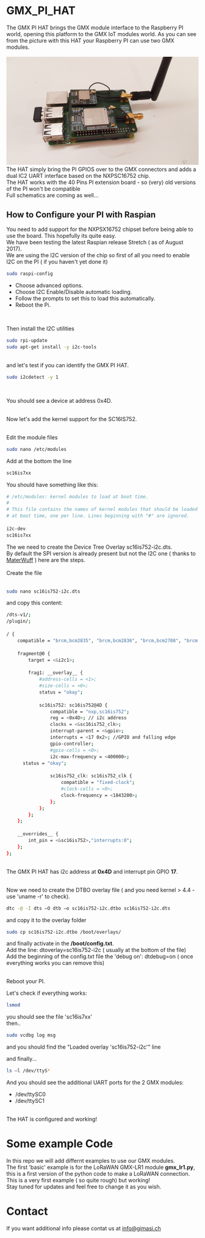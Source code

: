 # GMX_PI_HAT
The GMX PI HAT brings the GMX module interface to the Raspberry PI world, opening this platform to the GMX IoT modules world.
As you can see from the picture with this HAT your Raspberry PI can use two GMX modules.<br/><br/>
<img src="/docs/gmx_pi_hat.jpg"/>
The HAT simply bring the PI GPIOS over to the GMX connectors and adds a dual IC2 UART interface based on the NXPSC16752 chip.<br/>
The HAT works with the 40 Pins PI extension board - so (very) old versions of the PI won't be compatible<br/>
Full schematics are coming as well...<br/>

## How to Configure your PI with Raspian
You need to add support for the NXPSX16752 chipset before being able to use the board. This hopefully its quite easy.<br/>
We have been testing the latest Raspian release Stretch ( as of August 2017).
<br/>
We are using the I2C version of the chip so first of all you need to enable I2C on the PI ( if you haven't yet done it)

```bash
sudo raspi-config
```
* Choose advanced options.
* Choose I2C Enable/Disable automatic loading.
* Follow the prompts to set this to load this automatically.
* Reboot the Pi.
<br/>

Then install the I2C utilities
<br/>

```bash
sudo rpi-update
sudo apt-get install -y i2c-tools
```
<br/>
and let's test if you can identify the GMX PI HAT.
<br/>

```bash
sudo i2cdetect -y 1
```
<br/>

You should see a device at address 0x4D.

<br/>
Now let's add the kernel support for the SC16IS752.<br/>
<br/>

Edit the module files
<br/>
```bash
sudo nano /etc/modules 
```
Add at the bottom the line

```bash
sc16is7xx
```

You should have something like this:
```bash
# /etc/modules: kernel modules to load at boot time.
#
# This file contains the names of kernel modules that should be loaded
# at boot time, one per line. Lines beginning with "#" are ignored.

i2c-dev
sc16is7xx
```

The we need to create the Device Tree Overlay sc16is752-i2c.dts.<br/> 
By default the SPI version is already present but not the I2C one ( thanks to [MaterWuff](https://www.raspberrypi.org/forums/viewtopic.php?f=107&t=146908&start=25) ) here are the steps.<br/>
<br/>
Create the file<br>
```bash

sudo nano sc16is752-i2c.dts
```

and copy this content:

```bash
/dts-v1/;
/plugin/;

/ {
    compatible = "brcm,bcm2835", "brcm,bcm2836", "brcm,bcm2708", "brcm,bcm2709"; // Depending on your RPi Board Chip
    
    fragment@0 {
        target = <&i2c1>;
        
        frag1: __overlay__ {
            #address-cells = <1>;
            #size-cells = <0>;
            status = "okay";

            sc16is752: sc16is752@4D {
                compatible = "nxp,sc16is752";
                reg = <0x4D>; // i2c address
                clocks = <&sc16is752_clk>;
                interrupt-parent = <&gpio>;
                interrupts = <17 0x2>; //GPIO and falling edge
                gpio-controller;
                #gpio-cells = <0>;
                i2c-max-frequency = <400000>;
      status = "okay";

                sc16is752_clk: sc16is752_clk {
                    compatible = "fixed-clock";
                    #clock-cells = <0>;
                    clock-frequency = <1843200>;
                };
            };
        };
    };

    __overrides__ {
        int_pin = <&sc16is752>,"interrupts:0";
    };
};

```
<br/>
The GMX PI HAT has i2c address at <b>0x4D</b> and interrupt pin GPIO <b>17</b>.<br/>
<br/>

Now we need to create the DTBO overlay file ( and you need kernel > 4.4 - use 'uname -r' to check).<br/>

```bash
dtc -@ -I dts –O dtb –o sc16is752-i2c.dtbo sc16is752-i2c.dts
```

and copy it to the overlay folder

```bash
sudo cp sc16is752-i2c.dtbo /boot/overlays/
```

and finally activate in the <b>/boot/config.txt</b>.<br/>
Add the line: dtoverlay=sc16is752-i2c ( usually at the bottom of the file)<br/>
Add the beginning of the config.txt file the 'debug on': dtdebug=on ( once everything works you can remove this)</br>

<br>
Reboot your PI.
<br/>


Let's check if everything works:
```bash
lsmod
```
you should see the file 'sc16is7xx'<br/>
then..<br/>
```bash
sudo vcdbg log msg
```
and you should find the "Loaded overlay 'sc16is752-i2c'" line

and finally...<br/>
```bash
ls –l /dev/ttyS*
```

And you should see the additional UART ports for the 2 GMX modules:
* /dev/ttySC0 
* /dev/ttySC1
<br/>
The HAT is configured and working!

# Some example Code

In this repo we will add differnt examples to use our GMX modules.<br>
The first 'basic' example is for the LoRaWAN GMX-LR1 module <b>gmx_lr1.py</b>, this is a first version of the python code to make a LoRaWAN connection.<br/>
This is a very first example ( so quite rough) but working!<br/>
Stay tuned for updates and feel free to change it as you wish.

# Contact

If you want additional info please contat us at [info@gimasi.ch](mailto:info@gimasi.ch)





